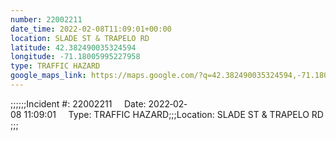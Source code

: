 ```yaml
---
number: 22002211
date_time: 2022-02-08T11:09:01+00:00
location: SLADE ST & TRAPELO RD
latitude: 42.382490035324594
longitude: -71.18005995227958
type: TRAFFIC HAZARD
google_maps_link: https://maps.google.com/?q=42.382490035324594,-71.18005995227958
---
```


;;;;;;Incident #: 22002211     Date: 2022‐02‐08 11:09:01     Type: TRAFFIC HAZARD;;;Location: SLADE ST & TRAPELO RD;;;
